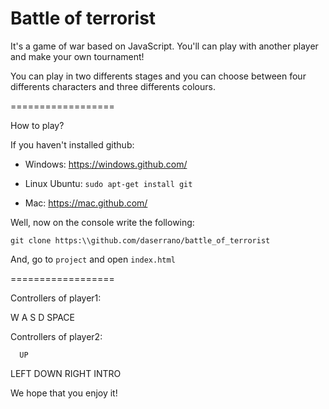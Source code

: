 Battle of terrorist
===================


It's a game of war based on JavaScript. You'll can play with another player and make your own tournament!

You can play in two differents stages and you can choose between four differents characters and three differents colours.

==================

How to play?

If you haven't installed github: 

- Windows: https://windows.github.com/

- Linux Ubuntu: `sudo apt-get install git`

- Mac: https://mac.github.com/

Well, now on the console write the following:

`git clone https:\\github.com/daserrano/battle_of_terrorist`

And, go to `project` and open `index.html`

==================

Controllers of player1:

  W
A S D      SPACE

Controllers of player2:

      UP
LEFT DOWN RIGHT   INTRO




We hope that you enjoy it! 



